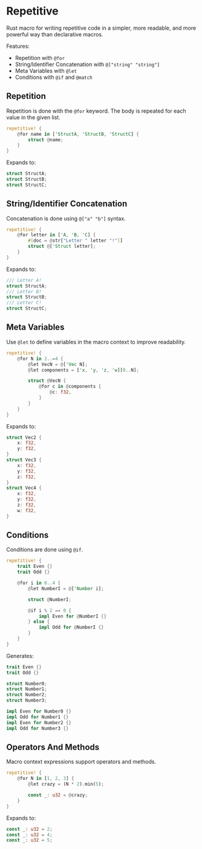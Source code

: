 # Repetitive

Rust macro for writing repetitive code in a simpler,
more readable, and more powerful way than declarative macros.

Features:
- Repetition with `@for`
- String/Identifier Concatenation with `@["string" "string"]`
- Meta Variables with `@let`
- Conditions with `@if` and `@match`

## Repetition

Repetition is done with the `@for` keyword.
The body is repeated for each value in the given list.

```rust
repetitive! {
    @for name in ['StructA, 'StructB, 'StructC] {
        struct @name;
    }
}
```

Expands to:

```rust
struct StructA;
struct StructB;
struct StructC;
```

## String/Identifier Concatenation

Concatenation is done using `@["a" "b"]` syntax.

```rust
repetitive! {
    @for letter in ['A, 'B, 'C] {
        #[doc = @str["Letter " letter "!"]]
        struct @['Struct letter];
    }
}
```

Expands to:

```rust
/// Letter A!
struct StructA;
/// Letter B!
struct StructB;
/// Letter C!
struct StructC;
```

## Meta Variables

Use `@let` to define variables in the macro context to improve readability.

```rust
repetitive! {
    @for N in 2..=4 {
        @let VecN = @['Vec N];
        @let components = ['x, 'y, 'z, 'w][0..N];

        struct @VecN {
            @for c in @components {
                @c: f32,
            }
        }
    }
}
```

Expands to:

```rust
struct Vec2 {
    x: f32,
    y: f32,
}
struct Vec3 {
    x: f32,
    y: f32,
    z: f32,
}
struct Vec4 {
    x: f32,
    y: f32,
    z: f32,
    w: f32,
}
```

## Conditions

Conditions are done using `@if`.

```rust
repetitive! {
    trait Even {}
    trait Odd {}

    @for i in 0..4 {
        @let NumberI = @['Number i];

        struct @NumberI;

        @if i % 2 == 0 {
            impl Even for @NumberI {}
        } else {
            impl Odd for @NumberI {}
        }
    }
}
```

Generates:

```rust
trait Even {}
trait Odd {}

struct Number0;
struct Number1;
struct Number2;
struct Number3;

impl Even for Number0 {}
impl Odd for Number1 {}
impl Even for Number2 {}
impl Odd for Number3 {}
```

## Operators And Methods

Macro context expressions support operators and methods.

```rust
repetitive! {
    @for N in [1, 2, 3] {
        @let crazy = (N * 2).min(5);

        const _: u32 = @crazy;
    }
}
```

Expands to:

```rust
const _: u32 = 2;
const _: u32 = 4;
const _: u32 = 5;
```
